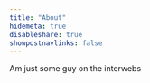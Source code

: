 ```yaml
---
title: "About"
hidemeta: true
disableshare: true
showpostnavlinks: false
---
```


Am just some guy on the interwebs